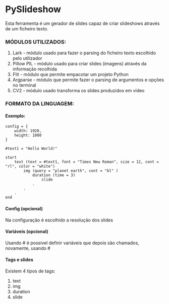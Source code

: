 # PySlideshow

Esta ferramenta é um gerador de slides capaz de criar slideshows através de um ficheiro texto.

### MÓDULOS UTILIZADOS:

1. Lark - módulo usado para fazer o parsing do ficheiro texto escolhido pelo utilizador
2. Pillow PIL - módulo usado para criar slides (imagens) através da informação recolhida
3. Flit - módulo que permite empacotar um projeto Python
4. Argparse - módulo que permite fazer o parsing de argumentos e opções no terminal
5. CV2 - módulo usado transforma os slides produzidos em vídeo

### FORMATO DA LINGUAGEM:

#### Exemplo:

```
config = {
    width: 1920,
    height: 1080
}

#text1 = "Hello World!"

start 
    text (text = #text1, font = "Times New Roman", size = 12, cont = "rl", color = "white")
        img (query = "planet earth", cont = "bl" )
            duration (time = 3)
                slide
            .
        .
    .
end
```

#### Config (opcional)

Na configuração é escolhido a resolução dos slides

#### Variáveis (opcional)

Usando # é possível definir variáveis que depois são chamados, novamente, usando #

#### Tags e slides

Existem 4 tipos de tags:
1. text
2. img
3. duration
4. slide

